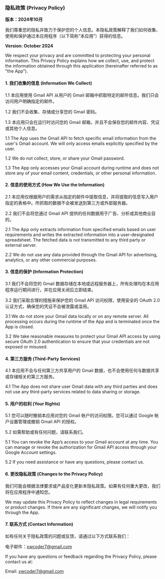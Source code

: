 ### 隐私政策 (Privacy Policy)

**版本：2024年10月**

我们尊重您的隐私并致力于保护您的个人信息。本隐私政策解释了我们如何收集、使用和保护通过本应用程序（以下简称“本应用”）获得的信息。

**Version: October 2024**

We respect your privacy and are committed to protecting your personal information. This Privacy Policy explains how we collect, use, and protect the information obtained through this application (hereinafter referred to as "the App").

#### 1. 我们收集的信息 (Information We Collect)

1.1 本应用使用 Gmail API 从用户的 Gmail 邮箱中抓取特定的邮件信息。我们只会访问用户明确指定的邮件。

1.2 我们不会收集、存储或分享您的 Gmail 密码。

1.3 本应用只会在运行时访问您的 Gmail 邮箱，并且不会保存您的邮件内容、凭证或其他个人信息。

1.1 The App uses the Gmail API to fetch specific email information from the user's Gmail account. We will only access emails explicitly specified by the user.

1.2 We do not collect, store, or share your Gmail password.

1.3 The App only accesses your Gmail account during runtime and does not store any of your email content, credentials, or other personal information.

#### 2. 信息的使用方式 (How We Use the Information)

2.1 本应用仅根据用户的需求从指定的邮件中提取信息，并将提取的信息写入用户指定的表格中。所抓取的数据不会被发送到第三方或外部服务器。

2.2 我们不会将您通过 Gmail API 提供的任何数据用于广告、分析或其他商业目的。

2.1 The App only extracts information from specified emails based on user requirements and writes the extracted information into a user-designated spreadsheet. The fetched data is not transmitted to any third party or external server.

2.2 We do not use any data provided through the Gmail API for advertising, analytics, or any other commercial purposes.

#### 3. 信息的保护 (Information Protection)

3.1 我们不会将您的 Gmail 数据存储在本地或远程服务器上，所有处理均在本应用程序运行期间进行，并在应用关闭后立即结束。

3.2 我们采取合理的措施来保护您的 Gmail API 访问权限，使用安全的 OAuth 2.0 认证方式，确保您的凭证不会被泄露或滥用。

3.1 We do not store your Gmail data locally or on any remote server. All processing occurs during the runtime of the App and is terminated once the App is closed.

3.2 We take reasonable measures to protect your Gmail API access by using secure OAuth 2.0 authentication to ensure that your credentials are not exposed or misused.

#### 4. 第三方服务 (Third-Party Services)

4.1 本应用不会与任何第三方共享用户的 Gmail 数据，也不会使用任何与数据共享或存储相关的第三方服务。

4.1 The App does not share user Gmail data with any third parties and does not use any third-party services related to data sharing or storage.

#### 5. 用户的权利 (Your Rights)

5.1 您可以随时撤销本应用对您的 Gmail 帐户的访问权限。您可以通过 Google 帐户设置管理或撤销 Gmail API 的授权。

5.2 如需帮助或有任何问题，请联系我们。

5.1 You can revoke the App’s access to your Gmail account at any time. You can manage or revoke the authorization for Gmail API access through your Google Account settings.

5.2 If you need assistance or have any questions, please contact us.

#### 6. 更改隐私政策 (Changes to the Privacy Policy)

我们可能会根据法律要求或产品变化更新本隐私政策。如果有任何重大更改，我们将在应用程序中通知您。

We may update this Privacy Policy to reflect changes in legal requirements or product changes. If there are any significant changes, we will notify you through the App.

#### 7. 联系方式 (Contact Information)

如有任何关于隐私政策的问题或反馈，请通过以下方式联系我们：

电子邮件：xwcoder7@gmail.com

If you have any questions or feedback regarding the Privacy Policy, please contact us at:

Email: xwcoder7@gmail.com
